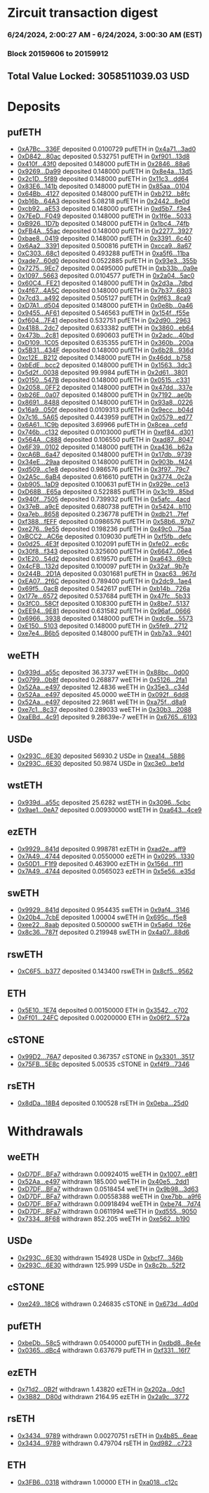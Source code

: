 # Zircuit transaction digest
### 6/24/2024, 2:00:27 AM - 6/24/2024, 3:00:30 AM (EST)
### Block 20159606 to 20159912

## Total Value Locked: 3058511039.03 USD

# Deposits
## pufETH
- [0xA7Bc...336F](https://etherscan.io/address/0xA7Bc2a9a8e43d294570981D391e151F5C617336F) deposited 0.0100729 pufETH in [0x4a71...3ad0](https://etherscan.io/tx/0xA7Bc2a9a8e43d294570981D391e151F5C617336F)
- [0xD842...80ac](https://etherscan.io/address/0xD842337316A940847aEe88FB52724A87dAe980ac) deposited 0.532751 pufETH in [0xf901...13d8](https://etherscan.io/tx/0xD842337316A940847aEe88FB52724A87dAe980ac)
- [0x410f...43f0](https://etherscan.io/address/0x410f4d7d2EA1F980b47a30d84f439600431443f0) deposited 0.148000 pufETH in [0x2846...88a6](https://etherscan.io/tx/0x410f4d7d2EA1F980b47a30d84f439600431443f0)
- [0x9269...Da99](https://etherscan.io/address/0x9269Db7CE9dB228C75B5275Fc545c0BFC602Da99) deposited 0.148000 pufETH in [0x8e4a...13d5](https://etherscan.io/tx/0x9269Db7CE9dB228C75B5275Fc545c0BFC602Da99)
- [0x2c1D...5f89](https://etherscan.io/address/0x2c1DC8B3E6B042057583fb75d57eaABB7c405f89) deposited 0.148000 pufETH in [0x11c3...dd64](https://etherscan.io/tx/0x2c1DC8B3E6B042057583fb75d57eaABB7c405f89)
- [0x83E6...141b](https://etherscan.io/address/0x83E650dbDDFB8e8F5a5489A70146a1330ab2141b) deposited 0.148000 pufETH in [0x85aa...0104](https://etherscan.io/tx/0x83E650dbDDFB8e8F5a5489A70146a1330ab2141b)
- [0x64Bb...4127](https://etherscan.io/address/0x64Bb5DD3846d27bd8dC73Ac5b43927Bfac754127) deposited 0.148000 pufETH in [0xb212...b8fc](https://etherscan.io/tx/0x64Bb5DD3846d27bd8dC73Ac5b43927Bfac754127)
- [0xb16b...64A3](https://etherscan.io/address/0xb16b0137d71a04B3598fa7e7F322eEbcaa0c64A3) deposited 5.08218 pufETH in [0x2442...8e0d](https://etherscan.io/tx/0xb16b0137d71a04B3598fa7e7F322eEbcaa0c64A3)
- [0xcb92...aE53](https://etherscan.io/address/0xcb9207E323d2924f664eDfA6DCE777913976aE53) deposited 0.148000 pufETH in [0xd5b7...f3e4](https://etherscan.io/tx/0xcb9207E323d2924f664eDfA6DCE777913976aE53)
- [0x7EeD...F049](https://etherscan.io/address/0x7EeD8eC5C2403b115a0c1b26F19E01AD5E3aF049) deposited 0.148000 pufETH in [0x1f6e...5033](https://etherscan.io/tx/0x7EeD8eC5C2403b115a0c1b26F19E01AD5E3aF049)
- [0xB926...1D7b](https://etherscan.io/address/0xB9260f684B9B3569c2a013bbe76703E77baa1D7b) deposited 0.148000 pufETH in [0x1bc4...74fb](https://etherscan.io/tx/0xB9260f684B9B3569c2a013bbe76703E77baa1D7b)
- [0xFB4A...55ac](https://etherscan.io/address/0xFB4Ae045728c3273f84E82E858B4be823c3B55ac) deposited 0.148000 pufETH in [0x2277...3927](https://etherscan.io/tx/0xFB4Ae045728c3273f84E82E858B4be823c3B55ac)
- [0xbae8...0419](https://etherscan.io/address/0xbae8F59cb0C5d3fC6330cEA81d0F6c15De310419) deposited 0.148000 pufETH in [0x3391...6c40](https://etherscan.io/tx/0xbae8F59cb0C5d3fC6330cEA81d0F6c15De310419)
- [0x6Aa2...3391](https://etherscan.io/address/0x6Aa22564B6C91ee9E978f0f3d5beF6B425803391) deposited 0.500816 pufETH in [0xcca9...8a67](https://etherscan.io/tx/0x6Aa22564B6C91ee9E978f0f3d5beF6B425803391)
- [0xC303...68c1](https://etherscan.io/address/0xC3036440a0DF769E1A4f5Dee39c5d1614a1D68c1) deposited 0.493288 pufETH in [0xa5f6...11ba](https://etherscan.io/tx/0xC3036440a0DF769E1A4f5Dee39c5d1614a1D68c1)
- [0xade7...60d0](https://etherscan.io/address/0xade7e9E0318020700CA4430E3800118cA96D60d0) deposited 0.0522885 pufETH in [0x93e3...355b](https://etherscan.io/tx/0xade7e9E0318020700CA4430E3800118cA96D60d0)
- [0x7275...9Ec7](https://etherscan.io/address/0x727599BC5b3Db650081198bc95C495a6c1089Ec7) deposited 0.0495000 pufETH in [0xb33b...0a9e](https://etherscan.io/tx/0x727599BC5b3Db650081198bc95C495a6c1089Ec7)
- [0x1097...5663](https://etherscan.io/address/0x10976F49df74FfdB9CD2f84F19c9217d3f7B5663) deposited 0.0104577 pufETH in [0x2a04...5ac0](https://etherscan.io/tx/0x10976F49df74FfdB9CD2f84F19c9217d3f7B5663)
- [0x60C4...FE21](https://etherscan.io/address/0x60C4B209BA3ff23a02f121146897d6B4EaF2FE21) deposited 0.148000 pufETH in [0x2d3a...7dbd](https://etherscan.io/tx/0x60C4B209BA3ff23a02f121146897d6B4EaF2FE21)
- [0x4f67...4A5C](https://etherscan.io/address/0x4f67d29C77a0cA063d9C479f4C6476F5Ce2E4A5C) deposited 0.148000 pufETH in [0x7b37...6803](https://etherscan.io/tx/0x4f67d29C77a0cA063d9C479f4C6476F5Ce2E4A5C)
- [0x7cd3...a492](https://etherscan.io/address/0x7cd30b6649AA994E65026d70475216Bd31DBa492) deposited 0.505127 pufETH in [0x9f63...8ca9](https://etherscan.io/tx/0x7cd30b6649AA994E65026d70475216Bd31DBa492)
- [0xD7A1...d504](https://etherscan.io/address/0xD7A1250FB52E89c2dA1B3849808180124017d504) deposited 0.148000 pufETH in [0x0e8b...0a46](https://etherscan.io/tx/0xD7A1250FB52E89c2dA1B3849808180124017d504)
- [0x9455...AF61](https://etherscan.io/address/0x9455D4fbcF933613fc35DB2f4367ff7C5EC7AF61) deposited 0.546563 pufETH in [0x154f...f55e](https://etherscan.io/tx/0x9455D4fbcF933613fc35DB2f4367ff7C5EC7AF61)
- [0xf604...7F41](https://etherscan.io/address/0xf60470C72384c7b90661E7E77e00f0dAEC467F41) deposited 0.532751 pufETH in [0x2d90...2963](https://etherscan.io/tx/0xf60470C72384c7b90661E7E77e00f0dAEC467F41)
- [0x4188...2dc7](https://etherscan.io/address/0x4188dAFB2938Ed0548C5D6AE3021D2DBc2Dd2dc7) deposited 0.633382 pufETH in [0x3860...eb64](https://etherscan.io/tx/0x4188dAFB2938Ed0548C5D6AE3021D2DBc2Dd2dc7)
- [0x473b...2c81](https://etherscan.io/address/0x473b15A2eFE758A7E6538cA37a502409Ea9E2c81) deposited 0.690603 pufETH in [0x2adc...40bd](https://etherscan.io/tx/0x473b15A2eFE758A7E6538cA37a502409Ea9E2c81)
- [0xD109...1C05](https://etherscan.io/address/0xD10955F4EFD43b848d5ab41bf53Ec18B2cB31C05) deposited 0.635355 pufETH in [0x360b...200a](https://etherscan.io/tx/0xD10955F4EFD43b848d5ab41bf53Ec18B2cB31C05)
- [0x5B31...434F](https://etherscan.io/address/0x5B315017323030847e9492aaa0345Ee8083a434F) deposited 0.148000 pufETH in [0x6b28...936d](https://etherscan.io/tx/0x5B315017323030847e9492aaa0345Ee8083a434F)
- [0xc12E...B212](https://etherscan.io/address/0xc12E53e3D8CD0D76fC6E9C34Ef24C4E3249eB212) deposited 0.148000 pufETH in [0x46dd...b758](https://etherscan.io/tx/0xc12E53e3D8CD0D76fC6E9C34Ef24C4E3249eB212)
- [0xbEdE...bcc2](https://etherscan.io/address/0xbEdEDf7bE2E74fC9a5B607922eAF4D951301bcc2) deposited 0.148000 pufETH in [0x1563...3dc3](https://etherscan.io/tx/0xbEdEDf7bE2E74fC9a5B607922eAF4D951301bcc2)
- [0x5d2f...0038](https://etherscan.io/address/0x5d2f29AA18aEf827317c48bd2b4f05fA24880038) deposited 99.9984 pufETH in [0x2d61...3801](https://etherscan.io/tx/0x5d2f29AA18aEf827317c48bd2b4f05fA24880038)
- [0x0150...547B](https://etherscan.io/address/0x0150c36a2E0fe19e7b9F30Ff3F6A8dBe4Ca2547B) deposited 0.148000 pufETH in [0x0515...c331](https://etherscan.io/tx/0x0150c36a2E0fe19e7b9F30Ff3F6A8dBe4Ca2547B)
- [0x2058...0FF2](https://etherscan.io/address/0x2058b3Fd304fF5fc78F4040f52F0D04e0D210FF2) deposited 0.148000 pufETH in [0x47dd...337e](https://etherscan.io/tx/0x2058b3Fd304fF5fc78F4040f52F0D04e0D210FF2)
- [0xb26E...0a07](https://etherscan.io/address/0xb26EB574F4264A117565386907CE1257454A0a07) deposited 0.148000 pufETH in [0x7192...ae0b](https://etherscan.io/tx/0xb26EB574F4264A117565386907CE1257454A0a07)
- [0x8691...8488](https://etherscan.io/address/0x8691D1128e42A3BD254bBB3661B01Ee501B18488) deposited 0.148000 pufETH in [0x93a8...0226](https://etherscan.io/tx/0x8691D1128e42A3BD254bBB3661B01Ee501B18488)
- [0x16a9...050f](https://etherscan.io/address/0x16a9d2BFA763FC9939fb53c5D254389f7a5A050f) deposited 0.0109313 pufETH in [0x9ecc...b04d](https://etherscan.io/tx/0x16a9d2BFA763FC9939fb53c5D254389f7a5A050f)
- [0x7c16...5A65](https://etherscan.io/address/0x7c1672Cf7c32Eda975EE92Ae8059BcD680675A65) deposited 0.443959 pufETH in [0x0579...ed77](https://etherscan.io/tx/0x7c1672Cf7c32Eda975EE92Ae8059BcD680675A65)
- [0x6A61...1C9b](https://etherscan.io/address/0x6A613b06Cc38B13652EC33f6c623b02eD4481C9b) deposited 3.69966 pufETH in [0x8cea...cefd](https://etherscan.io/tx/0x6A613b06Cc38B13652EC33f6c623b02eD4481C9b)
- [0x746b...c132](https://etherscan.io/address/0x746bF7Bd9c8a7487aF165AA6607e0Fa51091c132) deposited 0.0103000 pufETH in [0xef84...d301](https://etherscan.io/tx/0x746bF7Bd9c8a7487aF165AA6607e0Fa51091c132)
- [0x564A...C888](https://etherscan.io/address/0x564A35fFCbd9B53a7B777327e6f79abd4364C888) deposited 0.106550 pufETH in [0xad87...8047](https://etherscan.io/tx/0x564A35fFCbd9B53a7B777327e6f79abd4364C888)
- [0x6F39...0102](https://etherscan.io/address/0x6F3956210D35F85967E9A2Db2fcD568952f50102) deposited 0.148000 pufETH in [0xa436...b62a](https://etherscan.io/tx/0x6F3956210D35F85967E9A2Db2fcD568952f50102)
- [0xcA6B...6a47](https://etherscan.io/address/0xcA6B08e958eb834140Cac6268ADFB62030e16a47) deposited 0.148000 pufETH in [0x17db...9739](https://etherscan.io/tx/0xcA6B08e958eb834140Cac6268ADFB62030e16a47)
- [0x34eE...29aa](https://etherscan.io/address/0x34eEc76009F860F947190d2E11e6D33C6c7829aa) deposited 0.148000 pufETH in [0x903b...f424](https://etherscan.io/tx/0x34eEc76009F860F947190d2E11e6D33C6c7829aa)
- [0xd509...c1e8](https://etherscan.io/address/0xd50983062888fBF08291735D55346EfDdDc7c1e8) deposited 0.986576 pufETH in [0x3f97...79c7](https://etherscan.io/tx/0xd50983062888fBF08291735D55346EfDdDc7c1e8)
- [0x2A5c...6aB4](https://etherscan.io/address/0x2A5c689d416aAD4810737fa5034d1f02Dee46aB4) deposited 0.616610 pufETH in [0x3774...0c2a](https://etherscan.io/tx/0x2A5c689d416aAD4810737fa5034d1f02Dee46aB4)
- [0xb905...1aD9](https://etherscan.io/address/0xb9059551Dd2d43a460288D4ceD11fb8FEa791aD9) deposited 0.100631 pufETH in [0x929e...ce13](https://etherscan.io/tx/0xb9059551Dd2d43a460288D4ceD11fb8FEa791aD9)
- [0xD68B...E65a](https://etherscan.io/address/0xD68BA6e0C73b99DC03aF050114bcB8A78B88E65a) deposited 0.522885 pufETH in [0x3c19...85bd](https://etherscan.io/tx/0xD68BA6e0C73b99DC03aF050114bcB8A78B88E65a)
- [0x940f...7505](https://etherscan.io/address/0x940f6728dB06EEa880b6aaF10d07e9dEe1027505) deposited 0.739932 pufETH in [0x5afc...4acd](https://etherscan.io/tx/0x940f6728dB06EEa880b6aaF10d07e9dEe1027505)
- [0x37eB...a9cE](https://etherscan.io/address/0x37eBEDeb3c71BAcF356020544799Bf1f04A7a9cE) deposited 0.680738 pufETH in [0x5424...b110](https://etherscan.io/tx/0x37eBEDeb3c71BAcF356020544799Bf1f04A7a9cE)
- [0xa7eb...8658](https://etherscan.io/address/0xa7ebB2D11aefc132B23307324EDD12CD49608658) deposited 0.236778 pufETH in [0xdb21...7fef](https://etherscan.io/tx/0xa7ebB2D11aefc132B23307324EDD12CD49608658)
- [0xf388...fEFF](https://etherscan.io/address/0xf3884E25886bc8611b1C4FbFe5443fD992c6fEFF) deposited 0.0986576 pufETH in [0x58b6...97b7](https://etherscan.io/tx/0xf3884E25886bc8611b1C4FbFe5443fD992c6fEFF)
- [0xe276...9e55](https://etherscan.io/address/0xe276d047C75a5a1dC42e88a395018FaCF8Ab9e55) deposited 0.198236 pufETH in [0x49c0...75aa](https://etherscan.io/tx/0xe276d047C75a5a1dC42e88a395018FaCF8Ab9e55)
- [0xBCC2...AC6e](https://etherscan.io/address/0xBCC21dEEcD5f6cc19A844Be3Dd62e8971F76AC6e) deposited 0.109030 pufETH in [0xf5fb...defc](https://etherscan.io/tx/0xBCC21dEEcD5f6cc19A844Be3Dd62e8971F76AC6e)
- [0x0d25...4E3f](https://etherscan.io/address/0x0d25eBfb7ddE3Ee25dF829A152443061C7e24E3f) deposited 0.102091 pufETH in [0xfe02...ec6c](https://etherscan.io/tx/0x0d25eBfb7ddE3Ee25dF829A152443061C7e24E3f)
- [0x30f8...f343](https://etherscan.io/address/0x30f835C90b5A873947465CE169012c627CE2f343) deposited 0.325600 pufETH in [0x6647...06e4](https://etherscan.io/tx/0x30f835C90b5A873947465CE169012c627CE2f343)
- [0x1E20...54d2](https://etherscan.io/address/0x1E204C3Ce1D259DfE9061a1d24bB000420fd54d2) deposited 0.619570 pufETH in [0xa643...69cb](https://etherscan.io/tx/0x1E204C3Ce1D259DfE9061a1d24bB000420fd54d2)
- [0x4cFB...132d](https://etherscan.io/address/0x4cFBB94B94208f4d6fDcA81189fdff645fac132d) deposited 0.100097 pufETH in [0x32af...9b7e](https://etherscan.io/tx/0x4cFBB94B94208f4d6fDcA81189fdff645fac132d)
- [0x244B...2D1A](https://etherscan.io/address/0x244Be118827EE893fA444eD2B68788CF0fc22D1A) deposited 0.0301681 pufETH in [0xac63...967d](https://etherscan.io/tx/0x244Be118827EE893fA444eD2B68788CF0fc22D1A)
- [0xEA07...2f6C](https://etherscan.io/address/0xEA07c1beaDe105dC850a858575FdfFAF6F922f6C) deposited 0.789400 pufETH in [0x2dc9...1ae4](https://etherscan.io/tx/0xEA07c1beaDe105dC850a858575FdfFAF6F922f6C)
- [0x69f5...0acB](https://etherscan.io/address/0x69f573A3ABb2E1441Afc92Cc11c885145A010acB) deposited 0.542617 pufETH in [0xb14b...726a](https://etherscan.io/tx/0x69f573A3ABb2E1441Afc92Cc11c885145A010acB)
- [0x177e...6572](https://etherscan.io/address/0x177eC332B66D8Da2a254fe548cABBE47b6766572) deposited 0.537684 pufETH in [0x47fc...5b33](https://etherscan.io/tx/0x177eC332B66D8Da2a254fe548cABBE47b6766572)
- [0x3fC0...58Cf](https://etherscan.io/address/0x3fC01536f0C14356Bf6b1e553Ca44549dc4358Cf) deposited 0.108300 pufETH in [0x8be7...5137](https://etherscan.io/tx/0x3fC01536f0C14356Bf6b1e553Ca44549dc4358Cf)
- [0xEE94...9E81](https://etherscan.io/address/0xEE9484571b75FB89B4c3E4685b305f5e24aD9E81) deposited 0.631582 pufETH in [0x96af...0666](https://etherscan.io/tx/0xEE9484571b75FB89B4c3E4685b305f5e24aD9E81)
- [0x6966...3938](https://etherscan.io/address/0x696678471E56fE59Fd0D598619630685DE043938) deposited 0.148000 pufETH in [0xdc6e...5573](https://etherscan.io/tx/0x696678471E56fE59Fd0D598619630685DE043938)
- [0xE150...5103](https://etherscan.io/address/0xE1506bEb2499e7e118E501AFefF1e7960a785103) deposited 0.148000 pufETH in [0x5fe9...2712](https://etherscan.io/tx/0xE1506bEb2499e7e118E501AFefF1e7960a785103)
- [0xe7e4...B6b5](https://etherscan.io/address/0xe7e4eA5f156B25272cEF976A4602bd00C1FDB6b5) deposited 0.148000 pufETH in [0xb7a3...9401](https://etherscan.io/tx/0xe7e4eA5f156B25272cEF976A4602bd00C1FDB6b5)
## weETH
- [0x939d...a55c](https://etherscan.io/address/0x939d24f02316D8AdfdB16bE27C29FA8ec63Ea55c) deposited 36.3737 weETH in [0x88bc...0d00](https://etherscan.io/tx/0x939d24f02316D8AdfdB16bE27C29FA8ec63Ea55c)
- [0x0799...0b8f](https://etherscan.io/address/0x0799cF9710b62C5a63d2ad8d06545c6b66910b8f) deposited 0.268877 weETH in [0x5126...2fa1](https://etherscan.io/tx/0x0799cF9710b62C5a63d2ad8d06545c6b66910b8f)
- [0x52Aa...e497](https://etherscan.io/address/0x52Aa899454998Be5b000Ad077a46Bbe360F4e497) deposited 12.4836 weETH in [0x35e3...c34d](https://etherscan.io/tx/0x52Aa899454998Be5b000Ad077a46Bbe360F4e497)
- [0x52Aa...e497](https://etherscan.io/address/0x52Aa899454998Be5b000Ad077a46Bbe360F4e497) deposited 45.0000 weETH in [0x092f...6dd8](https://etherscan.io/tx/0x52Aa899454998Be5b000Ad077a46Bbe360F4e497)
- [0x52Aa...e497](https://etherscan.io/address/0x52Aa899454998Be5b000Ad077a46Bbe360F4e497) deposited 22.9681 weETH in [0xa75f...d8a9](https://etherscan.io/tx/0x52Aa899454998Be5b000Ad077a46Bbe360F4e497)
- [0xe7c1...8c37](https://etherscan.io/address/0xe7c1c97dcd00FBF01861f69aEbD85b8a24658c37) deposited 0.289033 weETH in [0x30b3...2088](https://etherscan.io/tx/0xe7c1c97dcd00FBF01861f69aEbD85b8a24658c37)
- [0xaEBd...4c91](https://etherscan.io/address/0xaEBd04cC5993402133Ea28a906df2a2878614c91) deposited 9.28639e-7 weETH in [0x6765...6193](https://etherscan.io/tx/0xaEBd04cC5993402133Ea28a906df2a2878614c91)
## USDe
- [0x293C...6E30](https://etherscan.io/address/0x293C6937D8D82e05B01335F7B33FBA0c8e256E30) deposited 56930.2 USDe in [0xea14...5886](https://etherscan.io/tx/0x293C6937D8D82e05B01335F7B33FBA0c8e256E30)
- [0x293C...6E30](https://etherscan.io/address/0x293C6937D8D82e05B01335F7B33FBA0c8e256E30) deposited 50.9874 USDe in [0xc3e0...be1d](https://etherscan.io/tx/0x293C6937D8D82e05B01335F7B33FBA0c8e256E30)
## wstETH
- [0x939d...a55c](https://etherscan.io/address/0x939d24f02316D8AdfdB16bE27C29FA8ec63Ea55c) deposited 25.6282 wstETH in [0x3096...5cbc](https://etherscan.io/tx/0x939d24f02316D8AdfdB16bE27C29FA8ec63Ea55c)
- [0x9ae1...0eA7](https://etherscan.io/address/0x9ae1426B3b96F3B08080758eFb3C6794a38f0eA7) deposited 0.00930000 wstETH in [0xa643...4ce9](https://etherscan.io/tx/0x9ae1426B3b96F3B08080758eFb3C6794a38f0eA7)
## ezETH
- [0x9929...841d](https://etherscan.io/address/0x99296a85d05ebfc7B62C6F537305ff7664Dc841d) deposited 0.998781 ezETH in [0xad2e...aff9](https://etherscan.io/tx/0x99296a85d05ebfc7B62C6F537305ff7664Dc841d)
- [0x7A49...4744](https://etherscan.io/address/0x7A493Be5c2ce014cD049Bf178a1ac0Db1B434744) deposited 0.0550000 ezETH in [0x0295...1330](https://etherscan.io/tx/0x7A493Be5c2ce014cD049Bf178a1ac0Db1B434744)
- [0x50D1...F1f9](https://etherscan.io/address/0x50D18A980c1eeEB14DE179ED6e3b54D13C23F1f9) deposited 0.463900 ezETH in [0x156d...f1f1](https://etherscan.io/tx/0x50D18A980c1eeEB14DE179ED6e3b54D13C23F1f9)
- [0x7A49...4744](https://etherscan.io/address/0x7A493Be5c2ce014cD049Bf178a1ac0Db1B434744) deposited 0.0565023 ezETH in [0x5e56...e35d](https://etherscan.io/tx/0x7A493Be5c2ce014cD049Bf178a1ac0Db1B434744)
## swETH
- [0x9929...841d](https://etherscan.io/address/0x99296a85d05ebfc7B62C6F537305ff7664Dc841d) deposited 0.954435 swETH in [0x9af4...3146](https://etherscan.io/tx/0x99296a85d05ebfc7B62C6F537305ff7664Dc841d)
- [0x20b4...7cbE](https://etherscan.io/address/0x20b44c4E3C994766C0c500C11D8e27eEF2A17cbE) deposited 1.00004 swETH in [0x695c...f5e8](https://etherscan.io/tx/0x20b44c4E3C994766C0c500C11D8e27eEF2A17cbE)
- [0xee22...8aab](https://etherscan.io/address/0xee224f96FFDcAe3D9A25f1695b36e10269c08aab) deposited 0.500000 swETH in [0x5a6d...126e](https://etherscan.io/tx/0xee224f96FFDcAe3D9A25f1695b36e10269c08aab)
- [0x8c36...787f](https://etherscan.io/address/0x8c36993B0A4B853e99DbDf342d04639C471F787f) deposited 0.219948 swETH in [0x4a07...88d6](https://etherscan.io/tx/0x8c36993B0A4B853e99DbDf342d04639C471F787f)
## rswETH
- [0xC6F5...b377](https://etherscan.io/address/0xC6F5f0f619148317025EE9527384971b2E61b377) deposited 0.143400 rswETH in [0x8cf5...9562](https://etherscan.io/tx/0xC6F5f0f619148317025EE9527384971b2E61b377)
## ETH
- [0x5E10...1E74](https://etherscan.io/address/0x5E109113916d929726478A4f20227ECA53b61E74) deposited 0.00150000 ETH in [0x3542...c702](https://etherscan.io/tx/0x5E109113916d929726478A4f20227ECA53b61E74)
- [0xFf01...24FC](https://etherscan.io/address/0xFf01011E3457A3209291569492856a8621a724FC) deposited 0.00200000 ETH in [0x06f2...572a](https://etherscan.io/tx/0xFf01011E3457A3209291569492856a8621a724FC)
## cSTONE
- [0x99D2...76A7](https://etherscan.io/address/0x99D218D6De7f4F0b3166c16D4eFd46A19aa276A7) deposited 0.367357 cSTONE in [0x3301...3517](https://etherscan.io/tx/0x99D218D6De7f4F0b3166c16D4eFd46A19aa276A7)
- [0x75FB...5E8c](https://etherscan.io/address/0x75FB0E1429662Fa6fA5311620BDD2507BFDA5E8c) deposited 5.00535 cSTONE in [0xf4f9...7346](https://etherscan.io/tx/0x75FB0E1429662Fa6fA5311620BDD2507BFDA5E8c)
## rsETH
- [0x8dDa...18B4](https://etherscan.io/address/0x8dDa7d024f3e450ce30B85E95f785291251518B4) deposited 0.100528 rsETH in [0x0eba...25d0](https://etherscan.io/tx/0x8dDa7d024f3e450ce30B85E95f785291251518B4)
# Withdrawals
## weETH
- [0xD7DF...BFa7](https://etherscan.io/address/0xD7DF7E085214743530afF339aFC420c7c720BFa7) withdrawn 0.00924015 weETH in [0x1007...e8f1](https://etherscan.io/tx/0xD7DF7E085214743530afF339aFC420c7c720BFa7)
- [0x52Aa...e497](https://etherscan.io/address/0x52Aa899454998Be5b000Ad077a46Bbe360F4e497) withdrawn 185.000 weETH in [0x40e5...2dd1](https://etherscan.io/tx/0x52Aa899454998Be5b000Ad077a46Bbe360F4e497)
- [0xD7DF...BFa7](https://etherscan.io/address/0xD7DF7E085214743530afF339aFC420c7c720BFa7) withdrawn 0.0518454 weETH in [0x9b98...3d63](https://etherscan.io/tx/0xD7DF7E085214743530afF339aFC420c7c720BFa7)
- [0xD7DF...BFa7](https://etherscan.io/address/0xD7DF7E085214743530afF339aFC420c7c720BFa7) withdrawn 0.00558388 weETH in [0xe7bb...a9f6](https://etherscan.io/tx/0xD7DF7E085214743530afF339aFC420c7c720BFa7)
- [0xD7DF...BFa7](https://etherscan.io/address/0xD7DF7E085214743530afF339aFC420c7c720BFa7) withdrawn 0.00918494 weETH in [0xbe74...7d74](https://etherscan.io/tx/0xD7DF7E085214743530afF339aFC420c7c720BFa7)
- [0xD7DF...BFa7](https://etherscan.io/address/0xD7DF7E085214743530afF339aFC420c7c720BFa7) withdrawn 0.0611994 weETH in [0xd555...9050](https://etherscan.io/tx/0xD7DF7E085214743530afF339aFC420c7c720BFa7)
- [0x7334...8F68](https://etherscan.io/address/0x733428F811d11940ed1168dCC57e21a5660C8F68) withdrawn 852.205 weETH in [0xe562...b190](https://etherscan.io/tx/0x733428F811d11940ed1168dCC57e21a5660C8F68)
## USDe
- [0x293C...6E30](https://etherscan.io/address/0x293C6937D8D82e05B01335F7B33FBA0c8e256E30) withdrawn 154928 USDe in [0xbcf7...346b](https://etherscan.io/tx/0x293C6937D8D82e05B01335F7B33FBA0c8e256E30)
- [0x293C...6E30](https://etherscan.io/address/0x293C6937D8D82e05B01335F7B33FBA0c8e256E30) withdrawn 125.999 USDe in [0x8c2b...52f2](https://etherscan.io/tx/0x293C6937D8D82e05B01335F7B33FBA0c8e256E30)
## cSTONE
- [0xe249...18C6](https://etherscan.io/address/0xe249a38eaFe39213a27a3Cda05dE97210F7a18C6) withdrawn 0.246835 cSTONE in [0x673d...4d0d](https://etherscan.io/tx/0xe249a38eaFe39213a27a3Cda05dE97210F7a18C6)
## pufETH
- [0xbeDb...58c5](https://etherscan.io/address/0xbeDbf93B2bc5E2DF14Cad7DD84F8d869506858c5) withdrawn 0.0540000 pufETH in [0xdbd8...8e4e](https://etherscan.io/tx/0xbeDbf93B2bc5E2DF14Cad7DD84F8d869506858c5)
- [0x0365...dBc4](https://etherscan.io/address/0x0365AE90cb75425e1911b1488eF721958FD8dBc4) withdrawn 0.637679 pufETH in [0xf331...16f7](https://etherscan.io/tx/0x0365AE90cb75425e1911b1488eF721958FD8dBc4)
## ezETH
- [0x71d2...0B2f](https://etherscan.io/address/0x71d2b53A3A43Dd9CcC043a1d40EF1f160F810B2f) withdrawn 1.43820 ezETH in [0x202a...0dc1](https://etherscan.io/tx/0x71d2b53A3A43Dd9CcC043a1d40EF1f160F810B2f)
- [0x3B82...D80d](https://etherscan.io/address/0x3B8247040a6627AbA98d9D9905870C44D91dD80d) withdrawn 2164.95 ezETH in [0x2a9c...3772](https://etherscan.io/tx/0x3B8247040a6627AbA98d9D9905870C44D91dD80d)
## rsETH
- [0x3434...9789](https://etherscan.io/address/0x34349c5569e7B846c3558961552D2202760A9789) withdrawn 0.00270751 rsETH in [0x4b85...6eae](https://etherscan.io/tx/0x34349c5569e7B846c3558961552D2202760A9789)
- [0x3434...9789](https://etherscan.io/address/0x34349c5569e7B846c3558961552D2202760A9789) withdrawn 0.479704 rsETH in [0xd982...c723](https://etherscan.io/tx/0x34349c5569e7B846c3558961552D2202760A9789)
## ETH
- [0x3FB6...0318](https://etherscan.io/address/0x3FB65e3670AC86aCC5BEA35e8b0888e337670318) withdrawn 1.00000 ETH in [0xa018...c12c](https://etherscan.io/tx/0x3FB65e3670AC86aCC5BEA35e8b0888e337670318)
